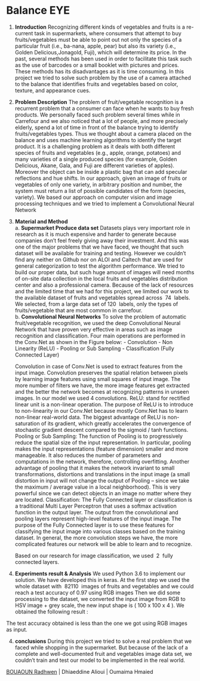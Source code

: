 
# Balance EYE

1. **Introduction**
    Recognizing different kinds of vegetables and fruits is a re-current task in
    supermarkets, where consumers that attempt to buy fruits/vegetables must be
    able to point out not only the species of a particular fruit (i.e., ba-nana, apple,
    pear) but also its variety (i.e., Golden Delicious,Jonagold, Fuji), which will
    determine its price. In the past, several methods has been used in order to
    facilitate this task such as the use of barcodes or a small booklet with pictures
    and prices. These methods has its disadvantages as it is time consuming. In
    this project we tried to solve such problem by the use of a camera attached to
    the balance that identifies fruits and vegetables based on color, texture, and
    appearance cues.
2. **Problem Description**
    The problem of fruit/vegetable recognition is a recurrent problem that a
    consumer can face when he wants to buy fresh products. We personally faced
    such problem several times while in Carrefour and we also noticed that a lot
    of people, and more precisely elderly, spend a lot of time in front of the
    balance trying to identify fruits/vegetables types. Thus we thought about a
    camera placed on the balance and uses machine learning algorithms to
    identify the target product.
    It is a challenging problem as it deals with both different species of fruits and
    vegetables (e.g., apple, orange, potatoes) and many varieties of a single
    produced species (for example, Golden Delicious, Akane, Gala, and Fuji are
    different varieties of apples). Moreover the object can be inside a plastic bag
    that can add specular reflections and hue shifts.
    In our approach, ​given an image of fruits or vegetables of only one variety, in
    arbitrary position and number, the system must return a list of possible
    candidates of the form (species, variety).
    We based our approach on computer vision and image processing techniques
    and we tried to implement a Convolutional Neural Network


3. **Material and Method**<br/>
   a.  **Supermarket Produce data set**
       Datasets plays very important role in research as it is much
       expensive and harder to generate because companies don’t feel
       freely giving away their investment.
       And this was one of the major problems that we have faced, we
       thought that such dataset will be available for training and testing.
       However we couldn’t find any neither on Github nor on ALOI and
       Caltech that are used for general categorization to test the algorithm
       performance. We tried to build our proper data, but such huge amount
       of images will need months of on-site data collection in the local fruits
       and vegetables distribution center and also a professional camera.
       Because of the lack of resources and the limited time that we had for
       this project, we limited our work to the available dataset ​of fruits and
       vegetables spread across  74  labels​. We selected, from a large data set of
       120  labels, only the types of fruits/vegetable that are most common in
       carrefour.<br/>
    b.  **Convolutional Neural Networks**
       To solve the problem of automatic fruit/vegetable recognition, we
       used the deep Convolutional Neural Network that have proven very
       effective in areas such as image recognition and classification. Four
       main operations are performed in the Conv.Net as shown in the Figure
       below:
          - Convolution
          - Non Linearity (ReLU)
          - Pooling or Sub Sampling
          - Classification (Fully Connected Layer)


    Convolution in case of Conv.Net is used to extract features from
    the input image. Convolution preserves the spatial relation between
    pixels by learning image features using small squares of input
    image. The more number of filters we have, the more image features
    get extracted and the better the network becomes at recognizing
    patterns in unseen images.
    In our model we used 4 convolutions.
    ReLU: stand for rectified linear unit is a non-linear operation. The
    purpose of ReLU is to introduce to non-linearity in our Conv.Net
    because mostly Conv.Net has to learn non-linear real-world data. The
    biggest advantage of ReLU is non-saturation of its gradient, which
    greatly accelerates the convergence of stochastic gradient
    descent compared to the sigmoid / tanh functions.
    Pooling or Sub Sampling: ​The function of Pooling is to progressively
    reduce the spatial size of the input representation. In particular,
    pooling makes the input representations (feature dimension) smaller
    and more manageable. It also reduces the number of parameters and
    computations in the network, therefore, controlling overfitting.
    Another advantage of pooling that it makes the network invariant to
    small transformations, distortions and translations in the input image
    (a small distortion in input will not change the output of Pooling –
    since we take the maximum / average value in a local neighborhood).
    This is very powerful since we can detect objects in an image no matter
    where they are located.
    Classification​: The Fully Connected layer or classification is a
    traditional Multi Layer Perceptron that uses a softmax activation
    function in the output layer.
    The output from the convolutional and pooling layers represent
    high-level features of the input image. The purpose of the Fully
    Connected layer is to use these features for classifying the input image
    into various classes based on the training dataset.
    In general, the more convolution steps we have, the more complicated
    features our network will be able to learn and to recognize.


    Based on our research for image classification, we used  2  fully
    connected layers.

3.  **Experiments result & Analysis**
    We used Python 3.6 to implement our solution. We have developed this in
    keras.
    At the first step we used the whole dataset with  82110  images of fruits and
    vegetables and we could reach a test accuracy of 0.97 using RGB images
    Then we did some processing to the dataset, we converted the input image
    from RGB to HSV image + grey scale, the new input shape is ( 100 x 100 x 4 ).
    We obtained the following result :

The test accuracy obtained is less than the one we got using RGB images as
input.

4. **conclusions**
    During this project we tried to solve a real problem that we faced while
    shopping in the supermarket. But because of the lack of a complete and
    well-documented fruit and vegetables image data set, we couldn’t train and
    test our model to be implemented in the real world.


[BOUAOUN Radhwen](https://www.linkedin.com/in/radhwen-bouaoun/) |
Dhiaeddine Alioui |
Oumaima Hmaied
